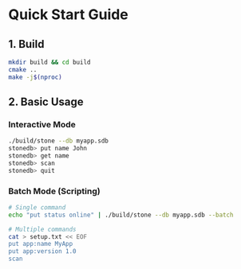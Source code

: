 # Quick Start Guide

## 1. Build

```bash
mkdir build && cd build
cmake ..
make -j$(nproc)
```

## 2. Basic Usage

### Interactive Mode
```bash
./build/stone --db myapp.sdb
stonedb> put name John
stonedb> get name
stonedb> scan
stonedb> quit
```

### Batch Mode (Scripting)
```bash
# Single command
echo "put status online" | ./build/stone --db myapp.sdb --batch

# Multiple commands
cat > setup.txt << EOF
put app:name MyApp
put app:version 1.0
scan
